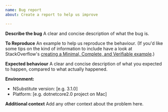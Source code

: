 ```yaml
---
name: Bug report
about: Create a report to help us improve

---
```


**Describe the bug**
A clear and concise description of what the bug is.

**To Reproduce**
An example to help us reproduce the behaviour. (If you'd like some tips on the kind of information to include have a look at StackOverflow's [creating a Minimal, Complete, and Verifiable example](https://stackoverflow.com/help/mcve).)

**Expected behaviour**
A clear and concise description of what you expected to happen, compared to what actually happened.

**Environment:**
 - NSubstitute version: [e.g. 3.1.0]
 - Platform: [e.g. dotnetcore2.0 project on Mac]

**Additional context**
Add any other context about the problem here.

